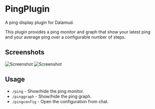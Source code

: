 # PingPlugin
A ping display plugin for Dalamud.

This plugin provides a ping monitor and graph that show your latest ping and your average ping over a configurable number of steps.

## Screenshots
![Screenshot](https://raw.githubusercontent.com/karashiiro/PingPlugin/master/Assets/0.png)
![Screenshot](https://raw.githubusercontent.com/karashiiro/PingPlugin/master/Assets/1.png)

## Usage
* `/ping` - Show/hide the ping monitor.
* `/pinggraph` - Show/hide the ping graph.
* `/pingconfig` - Open the configuration from chat.
